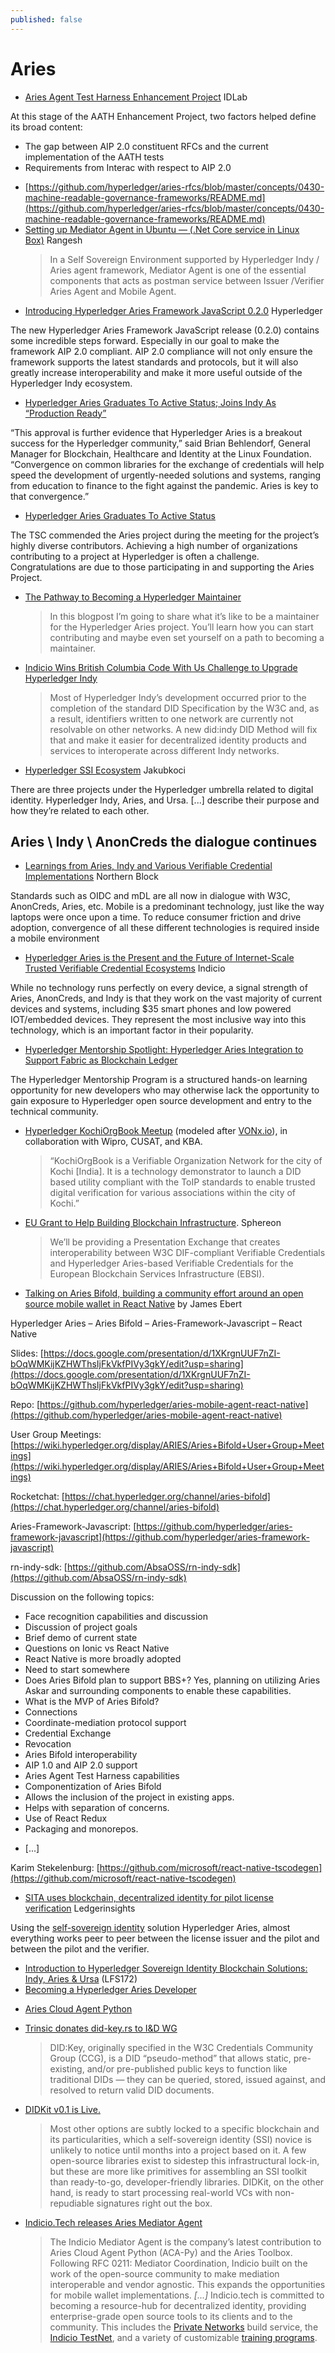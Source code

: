 ```yaml
---
published: false
---
```


# Aries

* [Aries Agent Test Harness Enhancement Project](https://www.idlab.org/en/aries-agent-test-harness-enhancement-project/) IDLab

At this stage of the AATH Enhancement Project, two factors helped define its broad content:

- The gap between AIP 2.0 constituent RFCs and the current implementation of the AATH tests
- Requirements from Interac with respect to AIP 2.0
* [https://github.com/hyperledger/aries-rfcs/blob/master/concepts/0430-machine-readable-governance-frameworks/README.md](https://github.com/hyperledger/aries-rfcs/blob/master/concepts/0430-machine-readable-governance-frameworks/README.md)
* [Setting up Mediator Agent in Ubuntu — (.Net Core service in Linux Box)](https://rangesh.medium.com/setting-up-mediator-agent-in-ubuntu-net-core-service-in-linux-box-b874bb409eed) Rangesh
  > In a Self Sovereign Environment supported by Hyperledger Indy / Aries agent framework, Mediator Agent is one of the essential components that acts as postman service between Issuer /Verifier Aries Agent and Mobile Agent.
* [Introducing Hyperledger Aries Framework JavaScript 0.2.0](https://www.hyperledger.org/blog/2022/07/06/introducing-hyperledger-aries-framework-javascript-0-2-0) Hyperledger

The new Hyperledger Aries Framework JavaScript release (0.2.0) contains some incredible steps forward. Especially in our goal to make the framework AIP 2.0 compliant. AIP 2.0 compliance will not only ensure the framework supports the latest standards and protocols, but it will also greatly increase interoperability and make it more useful outside of the Hyperledger Indy ecosystem.
* [Hyperledger Aries Graduates To Active Status; Joins Indy As “Production Ready”](https://www.hyperledger.org/blog/2021/02/26/hyperledger-aries-graduates-to-active-status-joins-indy-as-production-ready-hyperledger-projects-for-decentralized-identity)

“This approval is further evidence that Hyperledger Aries is a breakout success for the Hyperledger community,” said Brian Behlendorf, General Manager for Blockchain, Healthcare and Identity at the Linux Foundation. “Convergence on common libraries for the exchange of credentials will help speed the development of urgently-needed solutions and systems, ranging from education to finance to the fight against the pandemic. Aries is key to that convergence.”
* [Hyperledger Aries Graduates To Active Status](https://www.hyperledger.org/blog/2021/02/26/hyperledger-aries-graduates-to-active-status-joins-indy-as-production-ready-hyperledger-projects-for-decentralized-identity)

The TSC commended the Aries project during the meeting for the project’s highly diverse contributors. Achieving a high number of organizations contributing to a project at Hyperledger is often a challenge. Congratulations are due to those participating in and supporting the Aries Project.

* [The Pathway to Becoming a Hyperledger Maintainer](https://www.hyperledger.org/blog/2021/11/03/the-pathway-to-becoming-a-hyperledger-maintainer)
  > In this blogpost I’m going to share what it’s like to be a maintainer for the Hyperledger Aries project. You’ll learn how you can start contributing and maybe even set yourself on a path to becoming a maintainer.
* [Indicio Wins British Columbia Code With Us Challenge to Upgrade Hyperledger Indy](https://indicio.tech/indicio-wins-british-columbia-code-with-us-challenge-to-upgrade-hyperledger-indy/)
  > Most of Hyperledger Indy’s development occurred prior to the completion of the standard DID Specification by the W3C and, as a result, identifiers written to one network are currently not resolvable on other networks. A new did:indy DID Method will fix that and make it easier for decentralized identity products and services to interoperate across different Indy networks.
* [Hyperledger SSI Ecosystem](https://dev.to/jakubkoci/hyperledger-ssi-ecosystem-4j2p) Jakubkoci

There are three projects under the Hyperledger umbrella related to digital identity. Hyperledger Indy, Aries, and Ursa. [...] describe their purpose and how they’re related to each other.

## Aries \ Indy \ AnonCreds the dialogue continues

* [Learnings from Aries, Indy and Various Verifiable Credential Implementations](https://northernblock.io/learnings-from-aries-indy-and-various-verifiable-credential-implementations/) Northern Block

Standards such as OIDC and mDL are all now in dialogue with W3C, AnonCreds, Aries, etc. Mobile is a predominant technology, just like the way laptops were once upon a time. To reduce consumer friction and drive adoption, convergence of all these different technologies is required inside a mobile environment

* [Hyperledger Aries is the Present and the Future of Internet-Scale Trusted Verifiable Credential Ecosystems](https://indicio.tech/hyperledger-aries-is-the-present-and-the-future-of-internet-scale-trusted-verifiable-credential-ecosystems/) Indicio

While no technology runs perfectly on every device, a signal strength of Aries, AnonCreds, and Indy is that they work on the vast majority of current devices and systems, including $35 smart phones and low powered IOT/embedded devices. They represent the most inclusive way into this technology, which is an important factor in their popularity.
* [Hyperledger Mentorship Spotlight: Hyperledger Aries Integration to Support Fabric as Blockchain Ledger](https://www.hyperledger.org/blog/2021/12/06/hyperledger-mentorship-spotlight-hyperledger-aries-integration-to-support-fabric-as-blockchain-ledger)

The Hyperledger Mentorship Program is a structured hands-on learning opportunity for new developers who may otherwise lack the opportunity to gain exposure to Hyperledger open source development and entry to the technical community.

* [Hyperledger KochiOrgBook Meetup](https://www.youtube.com/watch?v=HU0zXKiFYD0) (modeled after [VONx.io](https://vonx.io/)), in collaboration with Wipro, CUSAT, and KBA.
  > “KochiOrgBook is a Verifiable Organization Network for the city of Kochi [India]. It is a technology demonstrator to launch a DID based utility compliant with the ToIP standards to enable trusted digital verification for various associations within the city of Kochi.”

* [EU Grant to Help Building Blockchain Infrastructure](https://sphereon.com/news-and-insights/sphereon-wins-an-eu-essif-lab-grant/). Sphereon
  > We’ll be providing a Presentation Exchange that creates interoperability between W3C DIF-compliant Verifiable Credentials and Hyperledger Aries-based Verifiable Credentials for the European Blockchain Services Infrastructure (EBSI).

* [Talking on Aries Bifold, building a community effort around an open source mobile wallet in React Native](https://iiw.idcommons.net/23I/_Talking_on_Aries_Bifold,_building_a_community_effort_around_an_open_source_mobile_wallet_in_React_Native) by James Ebert

Hyperledger Aries – Aries Bifold – Aries-Framework-Javascript – React Native

Slides: [https://docs.google.com/presentation/d/1XKrgnUUF7nZI-bOqWMKijKZHWThsIjFkVkfPIVy3gkY/edit?usp=sharing](https://docs.google.com/presentation/d/1XKrgnUUF7nZI-bOqWMKijKZHWThsIjFkVkfPIVy3gkY/edit?usp=sharing)

Repo: [https://github.com/hyperledger/aries-mobile-agent-react-native](https://github.com/hyperledger/aries-mobile-agent-react-native)

User Group Meetings: [https://wiki.hyperledger.org/display/ARIES/Aries+Bifold+User+Group+Meetings](https://wiki.hyperledger.org/display/ARIES/Aries+Bifold+User+Group+Meetings)

Rocketchat: [https://chat.hyperledger.org/channel/aries-bifold](https://chat.hyperledger.org/channel/aries-bifold)

Aries-Framework-Javascript: [https://github.com/hyperledger/aries-framework-javascript](https://github.com/hyperledger/aries-framework-javascript)

rn-indy-sdk: [https://github.com/AbsaOSS/rn-indy-sdk](https://github.com/AbsaOSS/rn-indy-sdk)

Discussion on the following topics:

- Face recognition capabilities and discussion
- Discussion of project goals
- Brief demo of current state
- Questions on Ionic vs React Native
- React Native is more broadly adopted
- Need to start somewhere
- Does Aries Bifold plan to support BBS+? Yes, planning on utilizing Aries Askar and surrounding components to enable these capabilities.
- What is the MVP of Aries Bifold?
- Connections
- Coordinate-mediation protocol support
- Credential Exchange
- Revocation
- Aries Bifold interoperability
- AIP 1.0 and AIP 2.0 support
- Aries Agent Test Harness capabilities
- Componentization of Aries Bifold
- Allows the inclusion of the project in existing apps.
- Helps with separation of concerns.
- Use of React Redux
- Packaging and monorepos.

* [...]

Karim Stekelenburg: [https://github.com/microsoft/react-native-tscodegen](https://github.com/microsoft/react-native-tscodegen)

* [SITA uses blockchain, decentralized identity for pilot license verification](https://www.ledgerinsights.com/sita-blockchain-decentralized-identity-for-pilot-license/) Ledgerinsights

Using the [self-sovereign identity](https://www.ledgerinsights.com/tag/self-sovereign-identity/) solution Hyperledger Aries, almost everything works peer to peer between the license issuer and the pilot and between the pilot and the verifier.

* [Introduction to Hyperledger Sovereign Identity Blockchain Solutions: Indy, Aries & Ursa](https://training.linuxfoundation.org/training/introduction-to-hyperledger-sovereign-identity-blockchain-solutions-indy-aries-and-ursa/) (LFS172)
* [Becoming a Hyperledger Aries Developer](https://www.edx.org/course/becoming-a-hyperledger-aries-developer) 
- [Aries Cloud Agent Python](https://github.com/hyperledger/aries-cloudagent-python)
* [Trinsic donates did-key.rs to I&D WG](https://medium.com/decentralized-identity/trinsic-donates-did-key-rs-to-i-d-wg-8a278f37bcd0)
  > DID:Key, originally specified in the W3C Credentials Community Group (CCG), is a DID “pseudo-method” that allows static, pre-existing, and/or pre-published public keys to function like traditional DIDs — they can be queried, stored, issued against, and resolved to return valid DID documents.
* [DIDKit v0.1 is Live.](https://sprucesystems.medium.com/didkit-v0-1-is-live-d0ea6638dbc9)
  > Most other options are subtly locked to a specific blockchain and its particularities, which a self-sovereign identity (SSI) novice is unlikely to notice until months into a project based on it. A few open-source libraries exist to sidestep this infrastructural lock-in, but these are more like primitives for assembling an SSI toolkit than ready-to-go, developer-friendly libraries. DIDKit, on the other hand, is ready to start processing real-world VCs with non-repudiable signatures right out the box.

* [Indicio.Tech releases Aries Mediator Agent](https://indicio.tech/blog/indicio-tech-advances-decentralized-identity-with-release-of-critical-open-source-technology/)
  > The Indicio Mediator Agent is the company’s latest contribution to Aries Cloud Agent Python (ACA-Py) and the Aries Toolbox. Following RFC 0211: Mediator Coordination, Indicio built on the work of the open-source community to make mediation interoperable and vendor agnostic. This expands the opportunities for mobile wallet implementations.
  > *[...]*
  > Indicio.tech is committed to becoming a resource-hub for decentralized identity, providing enterprise-grade open source tools to its clients and to the community. This includes the [Private Networks](https://indicio.tech/private-networks/) build service, the [Indicio TestNet](https://indicio.tech/indicio-testnet/), and a variety of customizable [training programs](https://indicio.tech/training-packages/).
